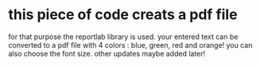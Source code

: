 # this piece of code creats a pdf file
 for that purpose the reportlab library is used.
 your entered text can be converted to a pdf file with 4 colors : blue, green, red and orange!
 you can also choose the font size.
other updates maybe added later!
